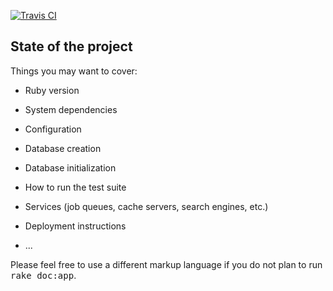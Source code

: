 

[![Travis CI       ](https://travis-ci.org/Stashchenko/rails_cursor.svg)           ](https://travis-ci.org/Stashchenko/rails_cursor.svg)

## State of the project

Things you may want to cover:

* Ruby version

* System dependencies

* Configuration

* Database creation

* Database initialization

* How to run the test suite

* Services (job queues, cache servers, search engines, etc.)

* Deployment instructions

* ...


Please feel free to use a different markup language if you do not plan to run
<tt>rake doc:app</tt>.
